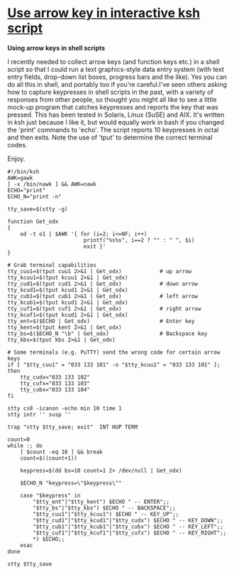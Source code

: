 # [Use arrow key in interactive ksh script](http://www.unix.com/shell-programming-scripting/110380-using-arrow-keys-shell-scripts.html)

**Using arrow keys in shell scripts**

I recently needed to collect arrow keys (and function keys etc.) in a shell script so that I could run a text graphics-style data entry system (with text entry fields, drop-down list boxes, progress bars and the like). Yes you can do all this in shell, and portably too if you're careful.I've seen others asking how to capture keypresses in shell scripts in the past, with a variety of responses from other people, so thought you might all like to see a little mock-up program that catches keypresses and reports the key that was pressed. This has been tested in Solaris, Linux (SuSE) and AIX. It's written in ksh just because I like it, but would equally work in bash if you changed the 'print' commands to 'echo'. The script reports 10 keypresses in octal and then exits. Note the use of 'tput' to determine the correct terminal codes.

Enjoy.


    #!/bin/ksh
    AWK=gawk
    [ -x /bin/nawk ] && AWK=nawk
    ECHO="print"
    ECHO_N="print -n"

    tty_save=$(stty -g)

    function Get_odx
    {
        od -t o1 | $AWK '{ for (i=2; i<=NF; i++)
                            printf("%s%s", i==2 ? "" : " ", $i)
                            exit }'
    }

    # Grab terminal capabilities
    tty_cuu1=$(tput cuu1 2>&1 | Get_odx)            # up arrow
    tty_kcuu1=$(tput kcuu1 2>&1 | Get_odx)
    tty_cud1=$(tput cud1 2>&1 | Get_odx)            # down arrow
    tty_kcud1=$(tput kcud1 2>&1 | Get_odx)
    tty_cub1=$(tput cub1 2>&1 | Get_odx)            # left arrow
    tty_kcub1=$(tput kcud1 2>&1 | Get_odx)
    tty_cuf1=$(tput cuf1 2>&1 | Get_odx)            # right arrow
    tty_kcuf1=$(tput kcud1 2>&1 | Get_odx)
    tty_ent=$($ECHO | Get_odx)                      # Enter key
    tty_kent=$(tput kent 2>&1 | Get_odx)
    tty_bs=$($ECHO_N "\b" | Get_odx)                # Backspace key
    tty_kbs=$(tput kbs 2>&1 | Get_odx)

    # Some terminals (e.g. PuTTY) send the wrong code for certain arrow keys
    if [ "$tty_cuu1" = "033 133 101" -o "$tty_kcuu1" = "033 133 101" ]; then
        tty_cudx="033 133 102"
        tty_cufx="033 133 103"
        tty_cubx="033 133 104"
    fi

    stty cs8 -icanon -echo min 10 time 1
    stty intr '' susp ''

    trap "stty $tty_save; exit"  INT HUP TERM

    count=0
    while :; do
        [ $count -eq 10 ] && break
        count=$((count+1))

        keypress=$(dd bs=10 count=1 2> /dev/null | Get_odx)

        $ECHO_N "keypress=\"$keypress\""

        case "$keypress" in
            "$tty_ent"|"$tty_kent") $ECHO " -- ENTER";;
            "$tty_bs"|"$tty_kbs") $ECHO " -- BACKSPACE";;
            "$tty_cuu1"|"$tty_kcuu1") $ECHO " -- KEY_UP";;
            "$tty_cud1"|"$tty_kcud1"|"$tty_cudx") $ECHO " -- KEY_DOWN";;
            "$tty_cub1"|"$tty_kcub1"|"$tty_cubx") $ECHO " -- KEY_LEFT";;
            "$tty_cuf1"|"$tty_kcuf1"|"$tty_cufx") $ECHO " -- KEY_RIGHT";;
            *) $ECHO;;
        esac
    done

    stty $tty_save
